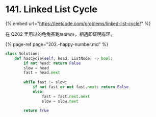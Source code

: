 # 141. Linked List Cycle

{% embed url="https://leetcode.com/problems/linked-list-cycle/" %}

在 Q202 里用过的龟兔赛跑`快慢指针`，相遇即证明有环。

{% page-ref page="202.-happy-number.md" %}

```python
class Solution:
    def hasCycle(self, head: ListNode) -> bool:
        if not head: return False
        slow = head
        fast = head.next
        
        while fast != slow:
            if not fast or not fast.next: return False
            else:
                fast = fast.next.next
                slow = slow.next
                
        return True
```

